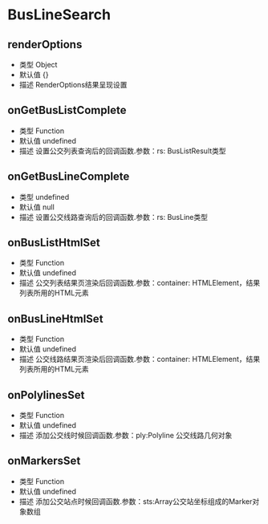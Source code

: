 # BusLineSearch

## renderOptions
* 类型  Object
* 默认值 {}
* 描述 RenderOptions结果呈现设置

## onGetBusListComplete
* 类型  Function
* 默认值 undefined
* 描述 设置公交列表查询后的回调函数.参数：rs: BusListResult类型

## onGetBusLineComplete
* 类型  undefined
* 默认值 null
* 描述 设置公交线路查询后的回调函数.参数：rs: BusLine类型

## onBusListHtmlSet
* 类型  Function
* 默认值 undefined
* 描述 公交列表结果页渲染后回调函数.参数：container: HTMLElement，结果列表所用的HTML元素

## onBusLineHtmlSet
* 类型  Function
* 默认值 undefined
* 描述 公交线路结果页渲染后回调函数.参数：container: HTMLElement，结果列表所用的HTML元素

## onPolylinesSet
* 类型  Function
* 默认值 undefined
* 描述 添加公交线时候回调函数.参数：ply:Polyline 公交线路几何对象

## onMarkersSet
* 类型  Function
* 默认值 undefined
* 描述 添加公交站点时候回调函数.参数：sts:Array公交站坐标组成的Marker对象数组
